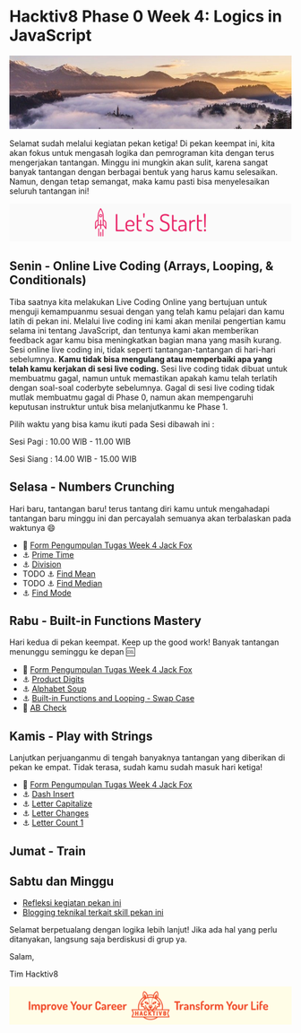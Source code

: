 # Hacktiv8 Phase 0 Week 4: Logics in JavaScript

![Header](assets/header-w1.jpg)

Selamat sudah melalui kegiatan pekan ketiga! Di pekan keempat ini, kita akan fokus untuk mengasah logika dan pemrograman kita dengan terus mengerjakan tantangan. Minggu ini mungkin akan sulit, karena sangat banyak tantangan dengan berbagai bentuk yang harus kamu selesaikan. Namun, dengan tetap semangat, maka kamu pasti bisa menyelesaikan seluruh tantangan ini!

![Let's start!](assets/start.png)

## Senin - Online Live Coding (Arrays, Looping, & Conditionals)

Tiba saatnya kita melakukan Live Coding Online yang bertujuan untuk menguji kemampuanmu sesuai dengan yang telah kamu pelajari dan kamu latih di pekan ini. Melalui live coding ini kami akan menilai pengertian kamu selama ini tentang JavaScript, dan tentunya kami akan memberikan feedback agar kamu bisa meningkatkan bagian mana yang masih kurang. Sesi online live coding ini, tidak seperti tantangan-tantangan di hari-hari sebelumnya. **Kamu tidak bisa mengulang atau memperbaiki apa yang telah kamu kerjakan di sesi live coding.** Sesi live coding tidak dibuat untuk membuatmu gagal, namun untuk memastikan apakah kamu telah terlatih dengan soal-soal coderbyte sebelumnya. Gagal di sesi live coding tidak mutlak membuatmu gagal di Phase 0, namun akan mempengaruhi keputusan instruktur untuk bisa melanjutkanmu ke Phase 1.

Pilih waktu yang bisa kamu ikuti pada Sesi dibawah ini :

Sesi Pagi : 10.00 WIB - 11.00 WIB

Sesi Siang : 14.00 WIB - 15.00 WIB

## Selasa - Numbers Crunching
Hari baru, tantangan baru! terus tantang diri kamu untuk mengahadapi tantangan baru minggu ini dan percayalah semuanya akan terbalaskan pada waktunya :smile:

- :pushpin: [Form Pengumpulan Tugas Week 4 Jack Fox](https://airtable.com/shrJT6pI97roZ8jLm )
- :anchor:
[Prime Time](/modules/challenge-prime-number.md)
- :anchor:
[Division](/modules/challenge-division.md)
- TODO :anchor:
[Find Mean](/modules/challenge-find-mean.md)
- TODO :anchor:
[Find Median](/modules/challenge-find-mean.md)
- :anchor:
[Find Mode](/modules/challenge-find-mode.md)
<!-- - :anchor:
[Simple Adding](https://coderbyte.com/information.php?ct=Simple%20Adding) -->

## Rabu - Built-in Functions Mastery
Hari kedua di pekan keempat. Keep up the good work! Banyak tantangan menunggu seminggu ke depan :cool:

- :pushpin: [Form Pengumpulan Tugas Week 4 Jack Fox](https://airtable.com/shrJT6pI97roZ8jLm )
- :anchor:
[Product Digits](https://coderbyte.com/information.php?ct=Product%20Digits)
- :anchor:
[Alphabet Soup](https://coderbyte.com/information.php?ct=Alphabet%20Soup)
- :anchor:
[Built-in Functions and Looping - Swap Case](https://coderbyte.com/information.php?ct=Swap%20Case)
- :rocket:
[AB Check](https://coderbyte.com/information.php?ct=AB%20Check)

## Kamis - Play with Strings
Lanjutkan perjuanganmu di tengah banyaknya tantangan yang diberikan di pekan ke empat. Tidak terasa, sudah kamu sudah masuk hari ketiga!

- :pushpin: [Form Pengumpulan Tugas Week 4 Jack Fox](https://airtable.com/shrJT6pI97roZ8jLm )
- :anchor:
[Dash Insert](https://coderbyte.com/information.php?ct=Dash%20Insert)
- :anchor:
[Letter Capitalize](https://coderbyte.com/information.php?ct=Letter%20Capitalize)
- :anchor:
[Letter Changes](https://coderbyte.com/information.php?ct=Letter%20Changes)
- :anchor:
[Letter Count 1](https://coderbyte.com/information.php?ct=Letter%20Count%20I)

## Jumat - Train

## Sabtu dan Minggu

- [Refleksi kegiatan pekan ini](https://github.com/hacktiv8/phase-0-activities/blob/master/modules/reflection.md)
- [Blogging teknikal terkait skill pekan ini](https://github.com/hacktiv8/phase-0-activities/blob/master/modules/blog.md)

Selamat berpetualang dengan logika lebih lanjut! Jika ada hal yang perlu ditanyakan, langsung saja berdiskusi di grup ya.

Salam,

Tim Hacktiv8

![Hacktiv8 Banner](assets/banner.png)
